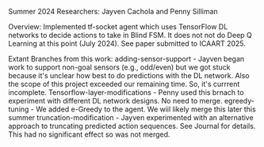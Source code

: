 Summer 2024
Researchers:  Jayven Cachola and Penny Silliman

Overview: Implemented tf-socket agent which uses TensorFlow DL networks to decide actions to take in Blind FSM.  It does not not do Deep Q Learning at this point (July 2024).  See paper submitted to ICAART 2025.

Extant Branches from this work:
adding-sensor-support - Jayven began work to support non-goal sensors (e.g., odd/even) but we got stuck because it's unclear how best to do predictions with the DL network.  Also the scope of this project exceeded our remaining time.  So, it's currrent incomplete.
Tensorflow-layer-modifications - Penny used this brnach to experiment with different DL network designs.  No need to merge.
egreedy-tuning - We added e-Greedy to the agent.  We wiil likely merge this later this summer 
truncation-modification - Jayven experimented with an alternative approach to truncating predicted action sequences. See Journal for details.  This had no significant effect so was not merged.

